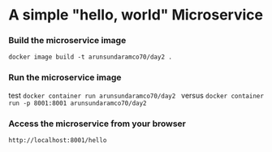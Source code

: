 # A simple "hello, world" Microservice 

### Build the microservice image
`docker image build -t arunsundaramco70/day2 .`

### Run the microservice image
test
`docker container run arunsundaramco70/day2 `
versus
`docker container run -p 8001:8001 arunsundaramco70/day2`

### Access the microservice from your browser
`http://localhost:8001/hello`

